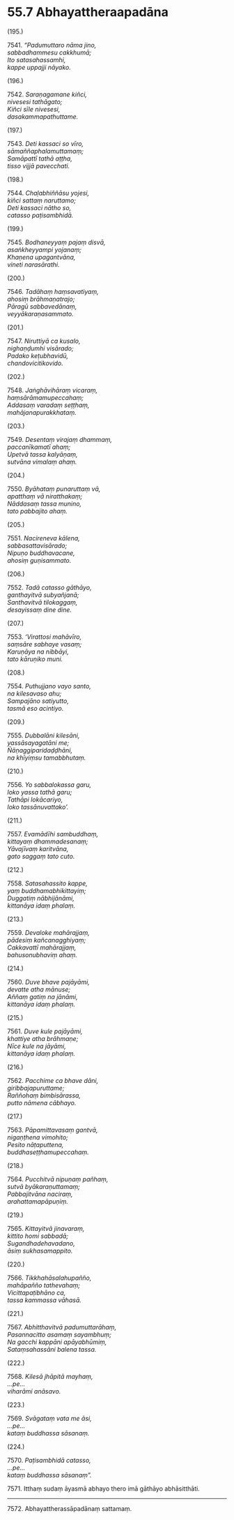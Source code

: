 # 55.7 Abhayattheraapadāna

(195.)

7541\. _“Padumuttaro nāma jino,_  
_sabbadhammesu cakkhumā;_  
_Ito satasahassamhi,_  
_kappe uppajji nāyako._  

(196.)

7542\. _Saraṇagamane kiñci,_  
_nivesesi tathāgato;_  
_Kiñci sīle nivesesi,_  
_dasakammapathuttame._  

(197.)

7543\. _Deti kassaci so vīro,_  
_sāmaññaphalamuttamaṃ;_  
_Samāpattī tathā aṭṭha,_  
_tisso vijjā pavecchati._  

(198.)

7544\. _Chaḷabhiññāsu yojesi,_  
_kiñci sattaṃ naruttamo;_  
_Deti kassaci nātho so,_  
_catasso paṭisambhidā._  

(199.)

7545\. _Bodhaneyyaṃ pajaṃ disvā,_  
_asaṅkheyyampi yojanaṃ;_  
_Khaṇena upagantvāna,_  
_vineti narasārathi._  

(200.)

7546\. _Tadāhaṃ haṃsavatiyaṃ,_  
_ahosiṃ brāhmaṇatrajo;_  
_Pāragū sabbavedānaṃ,_  
_veyyākaraṇasammato._  

(201.)

7547\. _Niruttiyā ca kusalo,_  
_nighaṇḍumhi visārado;_  
_Padako keṭubhavidū,_  
_chandovicitikovido._  

(202.)

7548\. _Jaṅghāvihāraṃ vicaraṃ,_  
_haṃsārāmamupeccahaṃ;_  
_Addasaṃ varadaṃ seṭṭhaṃ,_  
_mahājanapurakkhataṃ._  

(203.)

7549\. _Desentaṃ virajaṃ dhammaṃ,_  
_paccanīkamatī ahaṃ;_  
_Upetvā tassa kalyāṇaṃ,_  
_sutvāna vimalaṃ ahaṃ._  

(204.)

7550\. _Byāhataṃ punaruttaṃ vā,_  
_apatthaṃ vā niratthakaṃ;_  
_Nāddasaṃ tassa munino,_  
_tato pabbajito ahaṃ._  

(205.)

7551\. _Nacireneva kālena,_  
_sabbasattavisārado;_  
_Nipuṇo buddhavacane,_  
_ahosiṃ guṇisammato._  

(206.)

7552\. _Tadā catasso gāthāyo,_  
_ganthayitvā subyañjanā;_  
_Santhavitvā tilokaggaṃ,_  
_desayissaṃ dine dine._  

(207.)

7553\. _‘Virattosi mahāvīro,_  
_saṃsāre sabhaye vasaṃ;_  
_Karuṇāya na nibbāyi,_  
_tato kāruṇiko muni._  

(208.)

7554\. _Puthujjano vayo santo,_  
_na kilesavaso ahu;_  
_Sampajāno satiyutto,_  
_tasmā eso acintiyo._  

(209.)

7555\. _Dubbalāni kilesāni,_  
_yassāsayagatāni me;_  
_Ñāṇaggiparidaḍḍhāni,_  
_na khīyiṃsu tamabbhutaṃ._  

(210.)

7556\. _Yo sabbalokassa garu,_  
_loko yassa tathā garu;_  
_Tathāpi lokācariyo,_  
_loko tassānuvattako’._  

(211.)

7557\. _Evamādīhi sambuddhaṃ,_  
_kittayaṃ dhammadesanaṃ;_  
_Yāvajīvaṃ karitvāna,_  
_gato saggaṃ tato cuto._  

(212.)

7558\. _Satasahassito kappe,_  
_yaṃ buddhamabhikittayiṃ;_  
_Duggatiṃ nābhijānāmi,_  
_kittanāya idaṃ phalaṃ._  

(213.)

7559\. _Devaloke mahārajjaṃ,_  
_pādesiṃ kañcanagghiyaṃ;_  
_Cakkavattī mahārajjaṃ,_  
_bahusonubhaviṃ ahaṃ._  

(214.)

7560\. _Duve bhave pajāyāmi,_  
_devatte atha mānuse;_  
_Aññaṃ gatiṃ na jānāmi,_  
_kittanāya idaṃ phalaṃ._  

(215.)

7561\. _Duve kule pajāyāmi,_  
_khattiye atha brāhmaṇe;_  
_Nīce kule na jāyāmi,_  
_kittanāya idaṃ phalaṃ._  

(216.)

7562\. _Pacchime ca bhave dāni,_  
_giribbajapuruttame;_  
_Raññohaṃ bimbisārassa,_  
_putto nāmena cābhayo._  

(217.)

7563\. _Pāpamittavasaṃ gantvā,_  
_nigaṇṭhena vimohito;_  
_Pesito nāṭaputtena,_  
_buddhaseṭṭhamupeccahaṃ._  

(218.)

7564\. _Pucchitvā nipuṇaṃ pañhaṃ,_  
_sutvā byākaraṇuttamaṃ;_  
_Pabbajitvāna naciraṃ,_  
_arahattamapāpuṇiṃ._  

(219.)

7565\. _Kittayitvā jinavaraṃ,_  
_kittito homi sabbadā;_  
_Sugandhadehavadano,_  
_āsiṃ sukhasamappito._  

(220.)

7566\. _Tikkhahāsalahupañño,_  
_mahāpañño tathevahaṃ;_  
_Vicittapaṭibhāno ca,_  
_tassa kammassa vāhasā._  

(221.)

7567\. _Abhitthavitvā padumuttarāhaṃ,_  
_Pasannacitto asamaṃ sayambhuṃ;_  
_Na gacchi kappāni apāyabhūmiṃ,_  
_Sataṃsahassāni balena tassa._  

(222.)

7568\. _Kilesā jhāpitā mayhaṃ,_  
_…pe…_  
_viharāmi anāsavo._  

(223.)

7569\. _Svāgataṃ vata me āsi,_  
_…pe…_  
_kataṃ buddhassa sāsanaṃ._  

(224.)

7570\. _Paṭisambhidā catasso,_  
_…pe…_  
_kataṃ buddhassa sāsanaṃ”._  

7571\. Itthaṃ sudaṃ āyasmā abhayo thero imā gāthāyo abhāsitthāti.

---

7572\. Abhayattherassāpadānaṃ sattamaṃ.

